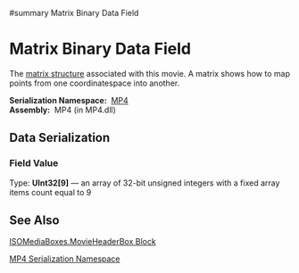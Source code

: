 ﻿#summary Matrix Binary Data Field

# Matrix Binary Data Field #


The [matrix structure](T_MP4_AtomicInfo_TransformMatrix.md) associated with this movie. A matrix shows how to map points from one coordinatespace into another.

**Serialization Namespace:**  [MP4](Bin_N_MP4.md)<br><b>Assembly:</b>  MP4 (in MP4.dll)<br>
<h2>Data Serialization</h2>

<h3>Field Value</h3>
Type: <b>UInt32[</b><b>9]</b> — an array of 32-bit unsigned integers with a fixed array items count equal to 9 <br>
<h2>See Also</h2>

<a href='Bin_T_MP4_ISOMediaBoxes_MovieHeaderBox.md'>ISOMediaBoxes.MovieHeaderBox Block</a>

<a href='Bin_N_MP4.md'>MP4 Serialization Namespace</a>